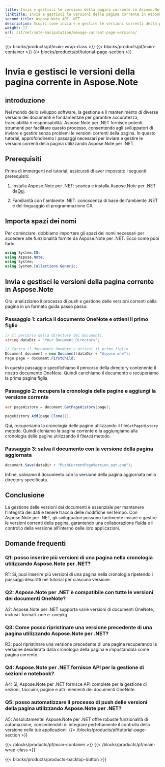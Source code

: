 ```yaml
---
title: Invia e gestisci le versioni della pagina corrente in Aspose.Note
linktitle: Invia e gestisci le versioni della pagina corrente in Aspose.Note
second_title: Aspose.Note API .NET
description: Scopri come inviare e gestire le versioni correnti della pagina in Aspose.Note per .NET senza sforzo. Migliora il controllo della versione dei documenti e la collaborazione.
weight: 17
url: /it/net/note-manipulation/manage-current-page-versions/
---
```


{{< blocks/products/pf/main-wrap-class >}}
{{< blocks/products/pf/main-container >}}
{{< blocks/products/pf/tutorial-page-section >}}

# Invia e gestisci le versioni della pagina corrente in Aspose.Note

## introduzione

Nel mondo dello sviluppo software, la gestione e il mantenimento di diverse versioni dei documenti è fondamentale per garantire accuratezza, tracciabilità e responsabilità. Aspose.Note per .NET fornisce potenti strumenti per facilitare questo processo, consentendo agli sviluppatori di inviare e gestire senza problemi le versioni correnti della pagina. In questo tutorial, approfondiremo i passaggi necessari per inviare e gestire le versioni correnti della pagina utilizzando Aspose.Note per .NET.

## Prerequisiti

Prima di immergerti nel tutorial, assicurati di aver impostato i seguenti prerequisiti:

1. Installa Aspose.Note per .NET: scarica e installa Aspose.Note per .NET da[Qui](https://releases.aspose.com/note/net/).

2. Familiarità con l'ambiente .NET: conoscenza di base dell'ambiente .NET e del linguaggio di programmazione C#.

## Importa spazi dei nomi

Per cominciare, dobbiamo importare gli spazi dei nomi necessari per accedere alle funzionalità fornite da Aspose.Note per .NET. Ecco come puoi farlo:

```csharp
using System.IO;
using Aspose.Note;
using System;
using System.Collections.Generic;
```

## Invia e gestisci le versioni della pagina corrente in Aspose.Note

Ora, analizziamo il processo di push e gestione delle versioni correnti della pagina in un formato guida passo passo:

### Passaggio 1: carica il documento OneNote e ottieni il primo figlio

```csharp
// Il percorso della directory dei documenti.
string dataDir = "Your Document Directory";

// Carica il documento OneNote e ottieni il primo figlio
Document document = new Document(dataDir + "Aspose.one");
Page page = document.FirstChild;
```

In questo passaggio specifichiamo il percorso della directory contenente il nostro documento OneNote. Quindi carichiamo il documento e recuperiamo la prima pagina figlia.

### Passaggio 2: recupera la cronologia delle pagine e aggiungi la versione corrente

```csharp
var pageHistory = document.GetPageHistory(page);

pageHistory.Add(page.Clone());
```

 Qui, recuperiamo la cronologia delle pagine utilizzando il file`GetPageHistory` metodo. Quindi cloniamo la pagina corrente e la aggiungiamo alla cronologia delle pagine utilizzando il file`Add` metodo.

### Passaggio 3: salva il documento con la versione della pagina aggiornata

```csharp
document.Save(dataDir + "PushCurrentPageVersion_out.one");
```

Infine, salviamo il documento con la versione della pagina aggiornata nella directory specificata.

## Conclusione

La gestione delle versioni dei documenti è essenziale per mantenere l'integrità dei dati e tenere traccia delle modifiche nel tempo. Con Aspose.Note per .NET, gli sviluppatori possono facilmente inviare e gestire le versioni correnti della pagina, garantendo una collaborazione fluida e il controllo della versione all'interno delle loro applicazioni.

## Domande frequenti

### Q1: posso inserire più versioni di una pagina nella cronologia utilizzando Aspose.Note per .NET?

R1: Sì, puoi inserire più versioni di una pagina nella cronologia ripetendo i passaggi descritti nel tutorial per ciascuna versione.

### Q2: Aspose.Note per .NET è compatibile con tutte le versioni dei documenti OneNote?

A2: Aspose.Note per .NET supporta varie versioni di documenti OneNote, inclusi i formati .one e .onepkg.

### Q3: Come posso ripristinare una versione precedente di una pagina utilizzando Aspose.Note per .NET?

R3: puoi ripristinare una versione precedente di una pagina recuperando la versione desiderata dalla cronologia della pagina e impostandola come pagina corrente.

### Q4: Aspose.Note per .NET fornisce API per la gestione di sezioni e notebook?

A4: Sì, Aspose.Note per .NET fornisce API complete per la gestione di sezioni, taccuini, pagine e altri elementi dei documenti OneNote.

### Q5: posso automatizzare il processo di push delle versioni della pagina utilizzando Aspose.Note per .NET?

A5: Assolutamente! Aspose.Note per .NET offre robuste funzionalità di automazione, consentendoti di integrare perfettamente il controllo della versione nelle tue applicazioni.
{{< /blocks/products/pf/tutorial-page-section >}}

{{< /blocks/products/pf/main-container >}}
{{< /blocks/products/pf/main-wrap-class >}}

{{< blocks/products/products-backtop-button >}}
